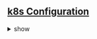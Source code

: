 
## [k8s Configuration](https://kubernetes.io/docs/concepts/configuration/)
<details><summary>show</summary>
<p>

    - Configuration Best Practices
    - ConfigMaps
    - Secrets
    - Managing Resources for Containers
    - Pod Overhead
    - Resource Bin Packing for Extended Resources
    - Organizing Cluster Access Using kubeconfig Files
    - Pod Priority and Preemption
```
